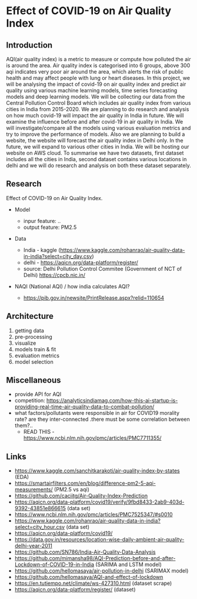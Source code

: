 # Effect of COVID-19 on Air Quality Index

## Introduction
AQI(air quality index) is a metric to measure or compute how polluted the air is around the area. Air quality index is categorised into 6 groups, above 300 aqi indicates very poor air around the area,  which alerts the risk of public health and may affect people with lung or heart diseases. In this project, we will be analysing the impact of covid-19 on air quality index and predict air quality using various machine learning models, time series forecasting  models and deep learning models. We will be collecting our data from the Central Pollution Control Board which includes air quality index  from various cities in India from 2015-2020. We are planning to do research and analysis on how much covid-19 will impact the air quality in India in future. We will examine the influence before and after covid-19 in air quality in India. We will investigate/compare all the models using various evaluation metrics and try to improve the performance of models.  Also we are planning to build a website, the website will forecast the air quality index in Delhi only. In the future, we will expand to various other cities in India. We will be hosting our website on AWS cloud. To summarise we have two datasets, first dataset includes all the cities in India, second dataset contains various locations in delhi and we will do research and analysis on both these dataset separately.


## Research
Effect of COVID-19 on Air Quality Index.

* Model
    * inpur feature: ..
    * output feature: PM2.5

* Data
    * India - kaggle (https://www.kaggle.com/rohanrao/air-quality-data-in-india?select=city_day.csv)
    * delhi - https://aqicn.org/data-platform/register/
    * source: Delhi Pollution Control Commitee (Government of NCT of Delhi) https://cpcb.nic.in/ 

* NAQI (National AQI) / how india calculates AQI?
    * https://pib.gov.in/newsite/PrintRelease.aspx?relid=110654

## Architecture
1. getting data
2. pre-processing
3. visualize
4. models train & fit
5. evaluation metrics
6. model selection

## Miscellaneous
* provide API for AQI
* competition: https://analyticsindiamag.com/how-this-ai-startup-is-providing-real-time-air-quality-data-to-combat-pollution/
 * what factors/pollutants were responsible in air for COVID19 morality rate? are they inter-connected .there must be some correlation between them?..
   * READ THIS - https://www.ncbi.nlm.nih.gov/pmc/articles/PMC7711355/

## Links
- https://www.kaggle.com/sanchitkarakoti/air-quality-index-by-states (EDA)
- https://smartairfilters.com/en/blog/difference-pm2-5-aqi-measurements/ (PM2.5 vs aqi)
- https://github.com/caciitg/Air-Quality-Index-Prediction
- https://aqicn.org/data-platform/covid19/verify/9fbd8433-2ab9-403d-9392-43851e866615 (data set)
- https://www.ncbi.nlm.nih.gov/pmc/articles/PMC7525347/#s0010
- https://www.kaggle.com/rohanrao/air-quality-data-in-india?select=city_hour.csv (data set)
- https://aqicn.org/data-platform/covid19/
- https://data.gov.in/resources/location-wise-daily-ambient-air-quality-delhi-year-2011
- https://github.com/SN786/India-Air-Quality-Data-Analysis
- https://github.com/mimansha98/AQI-Prediction-before-and-after-Lockdown-of-COVID-19-in-India (SARIMA and LSTM model)
- https://github.com/hellomasaya/air-pollution-in-delhi (SARIMAX model)
- https://github.com/hellomasaya/AQI-and-effect-of-lockdown
- https://en.tutiempo.net/climate/ws-427310.html (dataset scrape)
- https://aqicn.org/data-platform/register/ (dataset)

